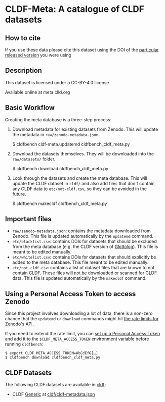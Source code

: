 # CLDF-Meta: A catalogue of CLDF datasets

## How to cite

If you use these data please cite
this dataset using the DOI of the [particular released version](../../releases/) you were using

## Description


This dataset is licensed under a CC-BY-4.0 license

Available online at meta.clld.org

## Basic Workflow

Creating the meta database is a three-step process:

 1. Download metadata for existing datasets from Zenodo.  This will update the
   metadata in `raw/zenodo-metadata.json`.

    $ cldfbench cldf-meta.updatemd cldfbench_cldf_meta.py

 2. Download the datasets themselves.  They will be downloaded into the
   `raw/datasets/` folder.

    $ cldfbench download cldfbench_cldf_meta.py

 3. Look through the datasets and create the meta database.  This will update
   the CLDF dataset in `cldf/` and also add files that don't contain any CLDF
   data to `etc/not-cldf.csv`, so they can be avoided in the future.

    $ cldfbench makecldf cldfbench_cldf_meta.py

## Important files

 * `raw/zenodo-metadata.json`: contains the metadata downloaded from Zenodo.
   This file is updated automatically by the `updatemd` command.
 * `etc/blacklist.csv`: contains DOIs for datasets that should be excluded from
   the meta database (e.g. the CLDF version of [Glottolog][glottolog]).  This
   file is meant to be edited manually.
 * `etc/whitelist.csv`: contains DOIs for datasets that should explicitly be
   added to the meta database.  This file meant to be edited manually.
 * `etc/not-cldf.csv`: contains a list of dataset files that are known to not
   contain CLDF.  These files will not be downloaded or scanned for CLDF data.
   This file is updated automatically by the `makecldf` command.

[glottolog]: https://glottolog.org/

## Using a Personal Access Token to access Zenodo

Since this project involves downloading a lot of data, there is a non-zero
chance that the `updatemd` or `download` commands might hit [the rate limits for
Zenodo's API][zenodo-lim].

If you need to extend the rate limit, you can [set up a Personal Access
Token][zenodo-pat] and add it to the `$CLDF_META_ACCESS_TOKEN` environment
variable before running `cldfbench`:

    $ export CLDF_META_ACCESS_TOKEN=AbCdEfG[…]
    $ cldfbench download cldfbench_cldf_meta.py

[zenodo-lim]: https://developers.zenodo.org/#rate-limiting
[zenodo-pat]: https://developers.zenodo.org/#authentication


## CLDF Datasets

The following CLDF datasets are available in [cldf](cldf):

- CLDF [Generic](https://github.com/cldf/cldf/tree/master/modules/Generic) at [cldf/cldf-metadata.json](cldf/cldf-metadata.json)